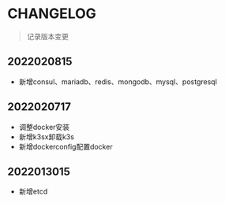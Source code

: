 # CHANGELOG

> 记录版本变更

## 2022020815

- 新增consul、mariadb、redis、mongodb、mysql、postgresql

## 2022020717

- 调整docker安装
- 新增k3sx卸载k3s
- 新增dockerconfig配置docker

## 2022013015

- 新增etcd
